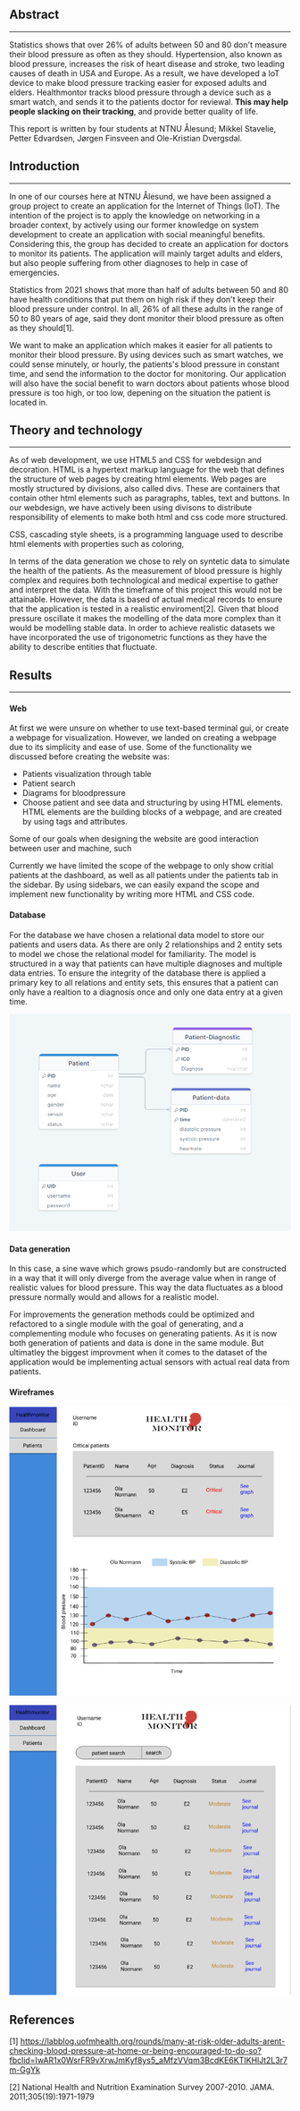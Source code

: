 ## Abstract
***
Statistics shows that over 26% of adults between 50 and 80 don't measure their blood pressure as often as they should. Hypertension, also known as blood pressure, increases the risk of heart disease and stroke, two leading causes of death in USA and Europe. As a result, we have developed a IoT device to make blood pressure tracking easier for exposed adults and elders. Healthmontor tracks blood pressure through a device such as a smart watch, and sends it to the patients doctor for reviewal. <b>This may help people slacking on their tracking</b>, and provide better quality of life. 

This report is written by four students at NTNU Ålesund; Mikkel Stavelie, Petter Edvardsen, Jørgen Finsveen and Ole-Kristian Dvergsdal.

## Introduction
***
In one of our courses here at NTNU Ålesund, we have been assigned a group project to create an application for the Internet of Things (IoT). The intention of the project is to apply the knowledge on networking in a broader context, by actively using our former knowledge on system development to create an application with social meaningful benefits. Considering this, the group has decided to create an application for doctors to monitor its patients. The application will mainly target adults and elders, but also people suffering from other diagnoses to help in case of emergencies.

Statistics from 2021 shows that more than half of adults between 50 and 80 have health conditions that put them on high risk if they don't keep their blood pressure under control. In all, 26% of all these adults in the range of 50 to 80 years of age, said they dont monitor their blood pressure as often as they should[1].

We want to make an application which makes it easier for all patients to monitor their blood pressure. By using devices such as smart watches, we could sense minutely, or hourly, the patients's blood pressure in constant time, and send the information to the doctor for monitoring. Our application will also have the social benefit to warn doctors about patients whose blood pressure is too high, or too low, depening on the situation the patient is located in.

## Theory and technology
***

As of web development, we use HTML5 and CSS for webdesign and decoration. HTML is a hypertext markup language for the web that defines the structure of web pages by creating html elements. Web pages are mostly structured by divisions, also called divs. These are containers that contain other html elements such as paragraphs, tables, text and buttons. In our webdesign, we have actively been using divisons to distribute responsibility of elements to make both html and css code more structured. 

CSS, cascading style sheets, is a programming language used to describe html elements with properties such as coloring,

In terms of the data generation we chose to rely on syntetic data to simulate the health of the patients. As the measurement of blood pressure is highly complex and requires both technological and medical expertise to gather and interpret the data. With the timeframe of this project this would not be attainable. However, the data is based of actual medical records to ensure that the application is tested in a realistic enviroment[2]. Given that blood pressure oscillate it makes the modelling of the data more complex than it would be modelling stable data. In order to achieve realistic datasets we have incorporated the use of trigonometric functions as they have the ability to describe entities that fluctuate. 

## Results
***

#### Web

At first we were unsure on whether to use text-based terminal gui, or create a webpage for visualization. However, we landed on creating a webpage due to its simplicity and ease of use. Some of the functionality we discussed before creating the website was:
* Patients visualization through table
* Patient search
* Diagrams for bloodpressure
* Choose patient and see data
and structuring by using HTML elements. HTML elements are the building blocks of a webpage, and are created by using tags and attributes.

Some of our goals when designing the website are good interaction between user and machine, such 

Currently we have limited the scope of the webpage to only show critial patients at the dashboard, as well as all patients under the patients tab in the sidebar. By using sidebars, we can easily expand the scope and implement new functionality by writing more HTML and CSS code.


#### Database

For the database we have chosen a relational data model to store our patients and users data. As there are only 2 relationships and 2 entity sets to model we chose the relational model for familiarity. The model is structured in a way that patients can have multiple diagnoses and multiple data entries. To ensure the integrity of the database there is applied a primary key to all relations and entity sets, this ensures that a patient can only have a realtion to a diagnosis once and only one data entry at a given time.

![database_ER|600](/img/database_ER.png)


#### Data generation

In this case, a sine wave which grows psudo-randomly but are constructed in a way that it will only diverge from the average value when in range of realistic values for blood pressure. This way the data fluctuates as a blood pressure normally would and allows for a realistic model.

For improvements the generation methods could be optimized and refactored to a single module with the goal of generating, and a complementing module who focuses on generating patients. As it is now both generation of patients and data is done in the same module. But ultimatley the biggest improvment when it comes to the dataset of the application would be implementing actual sensors with actual real data from patients.

#### <b>Wireframes</b>
<!-- Extension -->
![Statistics|600](/img/WIREFRAME1.png)

![Patient_list|600](/img/WIREFRAME2.png)


## <b>References</b>
[1] https://labblog.uofmhealth.org/rounds/many-at-risk-older-adults-arent-checking-blood-pressure-at-home-or-being-encouraged-to-do-so?fbclid=IwAR1x0WsrFR9vXrwJmKyf8ys5_aMfzVVqm3BcdKE6KTIKHlJt2L3r7m-GgYk

[2] National Health and Nutrition Examination Survey 2007-2010. JAMA. 2011;305(19):1971-1979